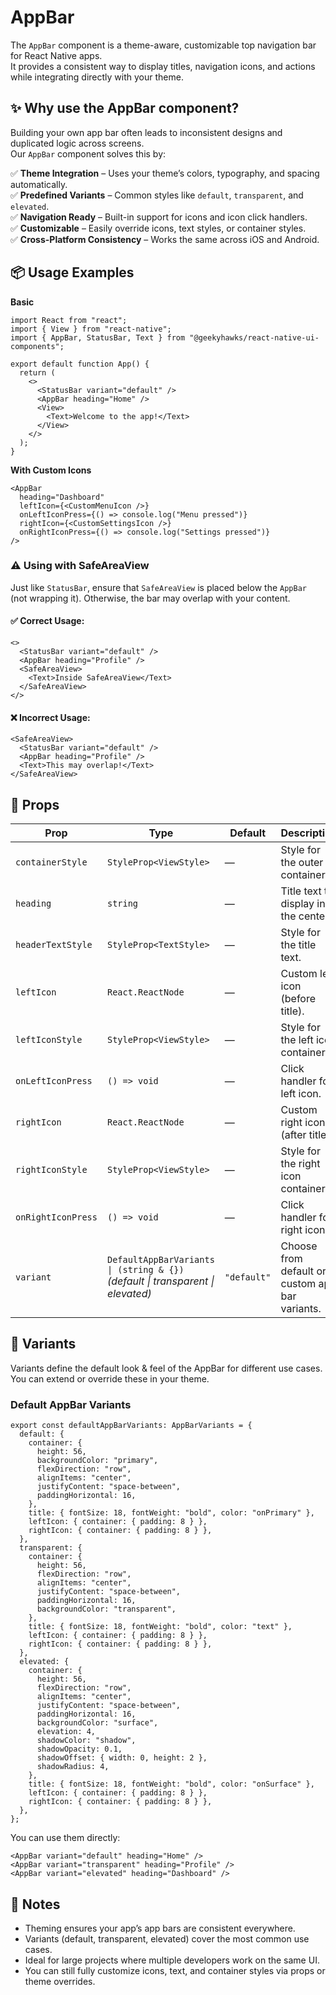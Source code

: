 # AppBar

The `AppBar` component is a theme-aware, customizable top navigation bar for React Native apps.  
It provides a consistent way to display titles, navigation icons, and actions while integrating directly with your theme.  


## ✨ Why use the AppBar component?

Building your own app bar often leads to inconsistent designs and duplicated logic across screens.  
Our `AppBar` component solves this by:

✅ **Theme Integration** – Uses your theme’s colors, typography, and spacing automatically.  
✅ **Predefined Variants** – Common styles like `default`, `transparent`, and `elevated`.  
✅ **Navigation Ready** – Built-in support for icons and icon click handlers.  
✅ **Customizable** – Easily override icons, text styles, or container styles.  
✅ **Cross-Platform Consistency** – Works the same across iOS and Android.  


## 📦 Usage Examples

**Basic**

```tsx
import React from "react";
import { View } from "react-native";
import { AppBar, StatusBar, Text } from "@geekyhawks/react-native-ui-components";

export default function App() {
  return (
    <>
      <StatusBar variant="default" />
      <AppBar heading="Home" />
      <View>
        <Text>Welcome to the app!</Text>
      </View>
    </>
  );
}
```

**With Custom Icons**

```tsx
<AppBar
  heading="Dashboard"
  leftIcon={<CustomMenuIcon />}
  onLeftIconPress={() => console.log("Menu pressed")}
  rightIcon={<CustomSettingsIcon />}
  onRightIconPress={() => console.log("Settings pressed")}
/>
```

### ⚠️ Using with SafeAreaView

Just like `StatusBar`, ensure that `SafeAreaView` is placed below the `AppBar` (not wrapping it).
Otherwise, the bar may overlap with your content.

#### ✅ Correct Usage:

```tsx
<>
  <StatusBar variant="default" />
  <AppBar heading="Profile" />
  <SafeAreaView>
    <Text>Inside SafeAreaView</Text>
  </SafeAreaView>
</>
```

#### ❌ Incorrect Usage:

```tsx
<SafeAreaView>
  <StatusBar variant="default" />
  <AppBar heading="Profile" />
  <Text>This may overlap!</Text>
</SafeAreaView>
```


## 🔧 Props

| Prop                | Type                                                                 | Default     | Description                                                                 |
| ------------------- | -------------------------------------------------------------------- | ----------- | --------------------------------------------------------------------------- |
| `containerStyle`    | `StyleProp<ViewStyle>`                                               | —           | Style for the outer container.                                              |
| `heading`           | `string`                                                             | —           | Title text to display in the center.                                        |
| `headerTextStyle`   | `StyleProp<TextStyle>`                                               | —           | Style for the title text.                                                   |
| `leftIcon`          | `React.ReactNode`                                                    | —           | Custom left icon (before title).                                            |
| `leftIconStyle`     | `StyleProp<ViewStyle>`                                               | —           | Style for the left icon container.                                          |
| `onLeftIconPress`   | `() => void`                                                         | —           | Click handler for left icon.                                                |
| `rightIcon`         | `React.ReactNode`                                                    | —           | Custom right icon (after title).                                            |
| `rightIconStyle`    | `StyleProp<ViewStyle>`                                               | —           | Style for the right icon container.                                         |
| `onRightIconPress`  | `() => void`                                                         | —           | Click handler for right icon.                                               |
| `variant`           | `DefaultAppBarVariants \| (string & {})` <br> *(default \| transparent \| elevated)* | `"default"` | Choose from default or custom app bar variants.                             |


## 🎨 Variants

Variants define the default look & feel of the AppBar for different use cases.
You can extend or override these in your theme.

### Default AppBar Variants

```tsx
export const defaultAppBarVariants: AppBarVariants = {
  default: {
    container: {
      height: 56,
      backgroundColor: "primary",
      flexDirection: "row",
      alignItems: "center",
      justifyContent: "space-between",
      paddingHorizontal: 16,
    },
    title: { fontSize: 18, fontWeight: "bold", color: "onPrimary" },
    leftIcon: { container: { padding: 8 } },
    rightIcon: { container: { padding: 8 } },
  },
  transparent: {
    container: {
      height: 56,
      flexDirection: "row",
      alignItems: "center",
      justifyContent: "space-between",
      paddingHorizontal: 16,
      backgroundColor: "transparent",
    },
    title: { fontSize: 18, fontWeight: "bold", color: "text" },
    leftIcon: { container: { padding: 8 } },
    rightIcon: { container: { padding: 8 } },
  },
  elevated: {
    container: {
      height: 56,
      flexDirection: "row",
      alignItems: "center",
      justifyContent: "space-between",
      paddingHorizontal: 16,
      backgroundColor: "surface",
      elevation: 4,
      shadowColor: "shadow",
      shadowOpacity: 0.1,
      shadowOffset: { width: 0, height: 2 },
      shadowRadius: 4,
    },
    title: { fontSize: 18, fontWeight: "bold", color: "onSurface" },
    leftIcon: { container: { padding: 8 } },
    rightIcon: { container: { padding: 8 } },
  },
};
```

You can use them directly:

```tsx
<AppBar variant="default" heading="Home" />
<AppBar variant="transparent" heading="Profile" />
<AppBar variant="elevated" heading="Dashboard" />
```

## 📓 Notes

- Theming ensures your app’s app bars are consistent everywhere.
- Variants (default, transparent, elevated) cover the most common use cases.
- Ideal for large projects where multiple developers work on the same UI.
- You can still fully customize icons, text, and container styles via props or theme overrides.
